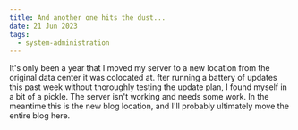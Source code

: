 ```yaml
---
title: And another one hits the dust...
date: 21 Jun 2023
tags:
  - system-administration
---
```


It's only been a year that I moved my server to a new location from the original data center it was colocated at.
fter running a battery of updates this past week without thoroughly testing the update plan, I found myself in a
bit of a pickle. The server isn't working and needs some work. In the meantime this is the new blog location, and
I'll probably ultimately move the entire blog here.
